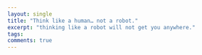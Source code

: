 ```yaml
---
layout: single
title: "Think like a human… not a robot."
excerpt: "thinking like a robot will not get you anywhere."
tags: 
comments: true
---
```


